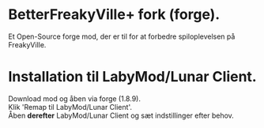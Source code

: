 # BetterFreakyVille+ fork (forge).

Et Open-Source forge mod, der er til for at forbedre spiloplevelsen på FreakyVille.

# Installation til LabyMod/Lunar Client.

Download mod og åben via forge (1.8.9).  
Klik 'Remap til LabyMod/Lunar Client'.  
Åben **derefter** LabyMod/Lunar Client og sæt indstillinger efter behov.  
